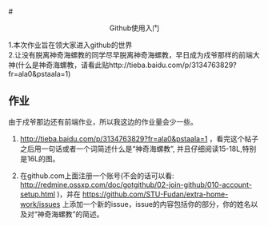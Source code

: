 #<center>Github使用入门</center>

  1.本次作业旨在领大家进入github的世界  
  2.让没有脱离神奇海螺教的同学尽早脱离神奇海螺教，早日成为戍爷那样的前端大神(什么是神奇海螺教，请看此贴http://tieba.baidu.com/p/3134763829?fr=ala0&pstaala=1)  
  
  
## 作业

由于戍爷那边还有前端作业，所以我这边的作业量会少一些。

1. http://tieba.baidu.com/p/3134763829?fr=ala0&pstaala=1 ，看完这个帖子之后用一句话或者一个词简述什么是“神奇海螺教”, 并且仔细阅读15-18L,特别是16L的图。

2. 在github.com上面注册一个账号(不会的话可以看: http://redmine.ossxp.com/doc/gotgithub/02-join-github/010-account-setup.html  )，并在  https://github.com/STU-Fudan/extra-home-work/issues   上添加一个新的issue，issue的内容包括你的部分，你的姓名以及对“神奇海螺教”的简述。